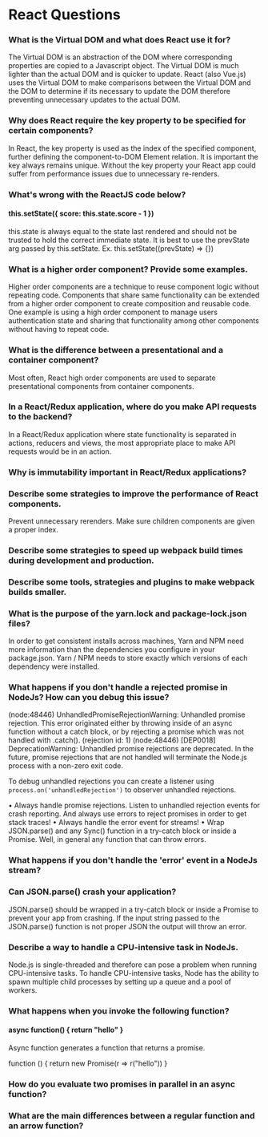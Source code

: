 # React Questions

### What is the Virtual DOM and what does React use it for?

The Virtual DOM is an abstraction of the DOM where corresponding properties are copied to a Javascript object. The Virtual DOM is much lighter than the actual DOM and is quicker to update. React (also Vue.js) uses the Virtual DOM to make comparisons between the Virtual DOM and the DOM to determine if its necessary to update the DOM therefore preventing unnecessary updates to the actual DOM.

### Why does React require the key property to be specified for certain components?

In React, the key property is used as the index of the specified component, further defining the component-to-DOM Element relation.  It is important the key always remains unique. Without the key property your React app could suffer from performance issues due to unnecessary re-renders.

### What's wrong with the ReactJS code below?
#### this.setState({ score: this.state.score - 1 })

this.state is always equal to the state last rendered and should not be trusted to hold the correct immediate state. It is best to use the prevState arg passed by this.setState. Ex. this.setState((prevState) => {})

### What is a higher order component? Provide some examples.

Higher order components are a technique to reuse component logic without repeating code. Components that share same functionality can be extended from a higher order component to create composition and reusable code. One example is using a high order component to manage users authentication state and sharing that functionality among other components without having to repeat code.

### What is the difference between a presentational and a container component?

Most often, React high order components are used to separate presentational components from container components.

### In a React/Redux application, where do you make API requests to the backend?

In a React/Redux application where state functionality is separated in actions, reducers and views, the most appropriate place to make API requests would be in an action.

### Why is immutability important in React/Redux applications?

### Describe some strategies to improve the performance of React components.

Prevent unnecessary rerenders. Make sure children components are given a proper index.

### Describe some strategies to speed up webpack build times during development and production.

### Describe some tools, strategies and plugins to make webpack builds smaller.

### What is the purpose of the yarn.lock and package-lock.json files?

In order to get consistent installs across machines, Yarn and NPM need more information than the dependencies you configure in your package.json. Yarn / NPM needs to store exactly which versions of each dependency were installed.

### What happens if you don't handle a rejected promise in NodeJs? How can you debug this issue?

(node:48446) UnhandledPromiseRejectionWarning: Unhandled promise rejection. This error originated either by throwing inside of an async function without a catch block, or by rejecting a promise which was not handled with .catch(). (rejection id: 1)
(node:48446) [DEP0018] DeprecationWarning: Unhandled promise rejections are deprecated. In the future, promise rejections that are not handled will terminate the Node.js process with a non-zero exit code.

To debug unhandled rejections you can create a listener using `process.on('unhandledRejection')` to observer unhandled rejections.

• Always handle promise rejections. Listen to unhandled rejection events for crash reporting. And always use errors to reject promises in order to get stack traces!
• Always handle the error event for streams!
• Wrap JSON.parse() and any Sync() function in a try-catch block or inside a Promise. Well, in general any function that can throw errors.

### What happens if you don't handle the 'error' event in a NodeJs stream?

### Can JSON.parse() crash your application?

JSON.parse() should be wrapped in a try-catch block or inside a Promise to prevent your app from crashing. If the input string passed to the JSON.parse() function is not proper JSON the output will throw an error.

### Describe a way to handle a CPU-intensive task in NodeJs.

Node.js is single-threaded and therefore can pose a problem when running CPU-intensive tasks. To handle CPU-intensive tasks, Node has the ability to spawn multiple child processes by setting up a queue and a pool of workers.

### What happens when you invoke the following function?
#### async function() { return "hello" }

Async function generates a function that returns a promise.

function () { return new Promise(r => r("hello")) }

### How do you evaluate two promises in parallel in an async function?

### What are the main differences between a regular function and an arrow function?
